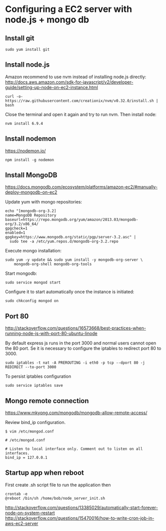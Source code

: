 # Configuring a EC2 server with node.js + mongo db

## Install git
```
sudo yum install git
```
## Install node.js
Amazon recommend to use nvm instead of installing node.js directly:
http://docs.aws.amazon.com/sdk-for-javascript/v2/developer-guide/setting-up-node-on-ec2-instance.html
```
curl -o- https://raw.githubusercontent.com/creationix/nvm/v0.32.0/install.sh | bash
```
Close the terminal and open it again and try to run nvm. Then install node:
```
nvm install 6.9.4
```

## Install nodemon
https://nodemon.io/
```
npm install -g nodemon
```
## Install MongoDB
https://docs.mongodb.com/ecosystem/platforms/amazon-ec2/#manually-deploy-mongodb-on-ec2

Update yum with mongo repositories:
```
echo "[mongodb-org-3.2]
name=MongoDB Repository
baseurl=https://repo.mongodb.org/yum/amazon/2013.03/mongodb-org/3.2/x86_64/
gpgcheck=1
enabled=1
gpgkey=https://www.mongodb.org/static/pgp/server-3.2.asc" |
  sudo tee -a /etc/yum.repos.d/mongodb-org-3.2.repo
```
Execute mongo installation:
```
sudo yum -y update && sudo yum install -y mongodb-org-server \
    mongodb-org-shell mongodb-org-tools
```
Start mongodb:
```
sudo service mongod start
```
Configure it to start automatically once the instance is initiated:
```
sudo chkconfig mongod on
```
## Port 80
http://stackoverflow.com/questions/16573668/best-practices-when-running-node-js-with-port-80-ubuntu-linode

By default express js runs in the port 3000 and normal users cannot open the 80 port. Se it is necessary to configure the iptables to redirect port 80 to 3000.
```
sudo iptables -t nat -A PREROUTING -i eth0 -p tcp --dport 80 -j REDIRECT --to-port 3000
```
To persist iptables configuration
```
sudo service iptables save
```
## Mongo remote connection
https://www.mkyong.com/mongodb/mongodb-allow-remote-access/

Review bind_ip configuration.
```
$ vim /etc/mongod.conf

# /etc/mongod.conf

# Listen to local interface only. Comment out to listen on all interfaces.
bind_ip = 127.0.0.1
```

## Startup app when reboot
First create .sh script file to run the application then
```
crontab -e
@reboot /bin/sh /home/bob/node_server_init.sh
```
http://stackoverflow.com/questions/13385029/automatically-start-forever-node-on-system-restart
http://stackoverflow.com/questions/15470016/how-to-write-cron-job-in-aws-ec2-server

